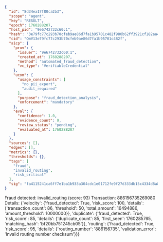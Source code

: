 ```json
{
  "id": "8d34ea17f80ca2b3",
  "scope": "agent",
  "key": "RESULT",
  "epoch": 1760288207,
  "host_pid": "9e6742732c60:1",
  "hash": "3e79fc77c293b70cfeb9ae86d7fa1b95701c482f980b62ff3921cf182aa49908",
  "cid": "QmV13e79fc77c293b70cfeb9ae86d7fa1b95701c482f",
  "aicp": {
    "prov": {
      "issuer": "9e6742732c60:1",
      "created_at": 1760288207,
      "method": "automated_fraud_detection",
      "vc_type": "VerifiableCredential"
    },
    "ucon": {
      "usage_constraints": [
        "no_pii_export",
        "audit_required"
      ],
      "purpose": "fraud_detection_analysis",
      "enforcement": "mandatory"
    },
    "eval": {
      "confidence": 1.0,
      "evidence_count": 0,
      "review_status": "pending",
      "evaluated_at": 1760288207
    }
  },
  "sources": [],
  "edges": [],
  "metrics": {},
  "thresholds": {},
  "tags": [
    "fraud",
    "invalid_routing",
    "risk_critical"
  ],
  "sig": "fa4115241ca6ff7e1ba1b933a304cdc1e01712fe9f27d333db15c4334d8a8781"
}
```

Fraud detected: invalid_routing (score: 93)
Transaction: 886156735269080
Details: {'velocity': {'fraud_detected': True, 'risk_score': 100, 'details': {'transaction_count': 86, 'threshold': 50, 'total_amount': 16494886, 'amount_threshold': 10000000}}, 'duplicate': {'fraud_detected': True, 'risk_score': 85, 'details': {'duplicate_count': 85, 'first_seen': 1760285765, 'matching_hash': 'bf20bb751245cb05'}}, 'routing': {'fraud_detected': True, 'risk_score': 95, 'details': {'routing_number': '886156735', 'validation_error': 'Invalid routing number checksum'}}}